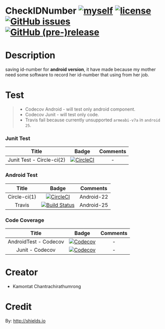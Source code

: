 # CheckIDNumber  [![myself](https://img.shields.io/badge/by-net-red.svg?style=flat-square)](https://facebook.com/kamontatc)  [![license](https://img.shields.io/github/license/mashape/apistatus.svg?style=flat-square)](https://github.com/kamontat/CheckIDNumberA/blob/master/LICENSE)  [![GitHub issues](https://img.shields.io/github/issues-raw/kamontat/CheckIDNumberA.svg?style=flat-square)](https://github.com/kamontat/CheckIDNumberA/issues)  [![GitHub (pre-)release](https://img.shields.io/github/release/kamontat/CheckIDNumberA/all.svg?style=flat-square)](https://github.com/kamontat/CheckIDNumberA/releases)

# Description
saving id-number for **android version**, it have made because my mother need some software to record her id-number that using from her job.

# Test
> - Codecov Android - will test only android component.  
> - Codecov Junit - will test only code.  
> - Travis fail because currently unsupported `armeabi-v7a` in `android 25`.  

### Junit Test
|Title|Badge|Comments|
|:---:|:---:|:------:|
|Junit Test - Circle-ci(2)|[![CircleCI](https://img.shields.io/circleci/project/github/kamontat/CheckIDNumberA/feature%2Fcircle2%2Funit_test.svg?maxAge=2592000&style=flat-square)](https://circleci.com/gh/kamontat/CheckIDNumberA/tree/feature%2Fcircle2%2Funit_test)| - |

### Android Test
|Title|Badge|Comments|
|:---:|:---:|:------:|
|Circle-ci(1)|[![CircleCI](https://img.shields.io/circleci/project/github/kamontat/CheckIDNumberA/master.svg?maxAge=2592000&style=flat-square)](https://circleci.com/gh/kamontat/CheckIDNumberA)| Android-22 |
|Travis|[![Build Status](https://img.shields.io/travis/kamontat/CheckIDNumberA/master.svg?maxAge=2592000&style=flat-square)](https://travis-ci.org/kamontat/CheckIDNumberA)| Android-25 |

### Code Coverage
|Title|Badge|Comments|
|:---:|:---:|:------:|
|AndroidTest - Codecov|[![Codecov](https://img.shields.io/codecov/c/github/kamontat/CheckIDNumberA/master.svg?maxAge=2592000&style=flat-square)](https://codecov.io/gh/kamontat/CheckIDNumberA/branch/master)| - |
|Junit - Codecov|[![Codecov](https://img.shields.io/codecov/c/github/kamontat/CheckIDNumberA/feature%2Fcircle2%2Funit_test.svg?maxAge=2592000&style=flat-square)](https://codecov.io/gh/kamontat/CheckIDNumberA/branch/feature%2Fcircle2%2Funit_test)| - |

# Creator
- Kamontat Chantrachirathumrong

# Credit
By: http://shields.io